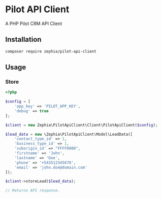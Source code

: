 # Pilot API Client

A PHP Pilot CRM API Client

## Installation

```bash
composer require zephia/pilot-api-client
```

## Usage

### Store

```php
<?php

$config = [
    'app_key' => 'PILOT_APP_KEY',
    'debug' => true
];

$client = new Zephia\PilotApiClient\Client\PilotApiClient($config);

$lead_data = new \Zephia\PilotApiClient\Model\LeadData([
    'contact_type_id' => 1,
    'business_type_id' => 1,
    'suborigin_id' => "FFFF0000",
    'firstname' => 'John',
    'lastname' => 'Doe',
    'phone' => '+543512345678',
    'email' => 'john.doe@domain.com'
]);

$client->storeLead($lead_data);

// Returns API response.
```
